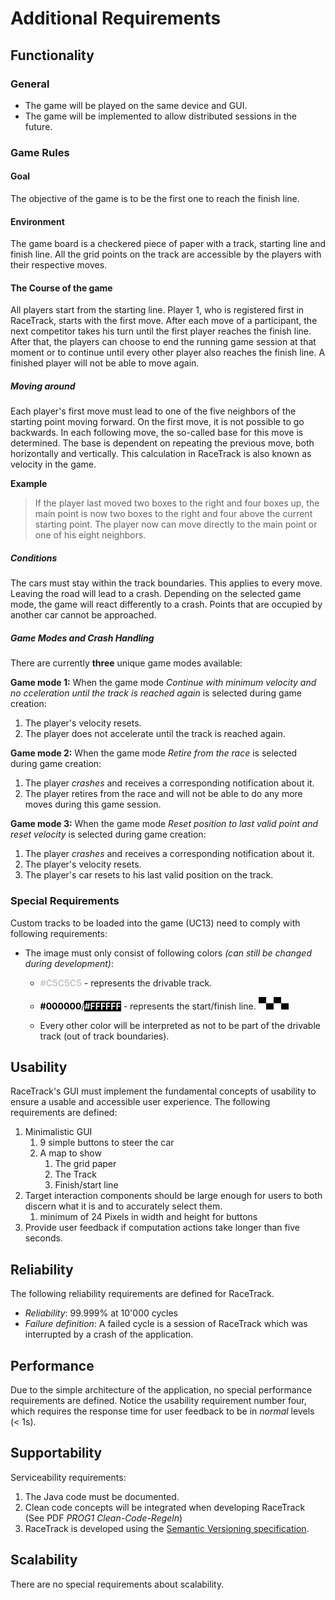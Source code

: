 # Additional Requirements

## Functionality

### General

- The game will be played on the same device and GUI.
- The game will be implemented to allow distributed sessions in the future.

### Game Rules

#### Goal

The objective of the game is to be the first one to reach the finish line.

#### Environment

The game board is a checkered piece of paper with a track, starting line and finish line. All the grid points on the track are accessible by the players with their respective moves.

#### The Course of the game

All players start from the starting line. Player 1, who is registered first in RaceTrack, starts with the first move. After each move of a participant, the next competitor takes his turn until the first player reaches the finish line. After that, the players can choose to end the running game session at that moment or to continue until every other player also reaches the finish line. A finished player will not be able to move again.

##### Moving around

Each player's first move must lead to one of the five neighbors of the starting point moving forward. On the first move, it is not possible to go backwards. In each following move, the so-called base for this move is determined. The base is dependent on repeating the previous move, both horizontally and vertically. This calculation in RaceTrack is also known as velocity in the game.

**Example**

> If the player last moved two boxes to the right and four boxes up, the main point is now two boxes to the right and four above the current starting point. The player now can move directly to the main point or one of his eight neighbors.

##### Conditions

The cars must stay within the track boundaries. This applies to every move. Leaving the road will lead to a crash. Depending on the selected game mode, the game will react differently to a crash. Points that are occupied by another car cannot be approached.

##### Game Modes and Crash Handling

There are currently **three** unique game modes available:

**Game mode 1:** When the game mode *Continue with minimum velocity and no cceleration until the track is reached again* is selected during game creation:

1. The player's velocity resets.
2. The player does not accelerate until the track is reached again.

**Game mode 2:** When the game mode *Retire from the race* is selected during game creation:

1. The player *crashes* and receives a corresponding notification about it.
2. The player retires from the race and will not be able to do any more moves during this game session.

**Game mode 3:** When the game mode *Reset position to last valid point and reset velocity* is selected during game creation:

1. The player *crashes* and receives a corresponding notification about it.
2. The player's velocity resets.
3. The player's car resets to his last valid position on the track.

### Special Requirements

Custom tracks to be loaded into the game (UC13) need to comply with following requirements:

- The image must only consist of following colors *(can still be changed during development)*:
  - <span style="color: #C5C5C5">**#C5C5C5**</span> - represents the drivable track.
  - <span style="color: #000000">**#000000**</span>/<span style="color: #FFFFFF; background-color: #000000">**#FFFFFF**</span> - represents the start/finish line. <img src="img/Use-Case-Model_UC13_Track-Requirements_Start-Finish-Line.png" height=20>

  - Every other color will be interpreted as not to be part of the drivable track (out of track boundaries).

## Usability

RaceTrack's GUI must implement the fundamental concepts of usability to ensure a usable and accessible user experience. The following requirements are defined:

1. Minimalistic GUI
   1. 9 simple buttons to steer the car
   2. A map to show
      1. The grid paper
      2. The Track
      3. Finish/start line
2. Target interaction components should be large enough for users to both discern what it is and to accurately select them.
   1. minimum of 24 Pixels in width and height for buttons
3. Provide user feedback if computation actions take longer than five seconds.

## Reliability

The following reliability requirements are defined for RaceTrack.

- _Reliability_: 99.999% at 10'000 cycles
- _Failure definition_: A failed cycle is a session of RaceTrack which was interrupted by a crash of the application.

## Performance

Due to the simple architecture of the application, no special performance requirements are defined. Notice the usability requirement number four, which requires the response time for user feedback to be in *normal* levels (< 1s).

## Supportability

Serviceability requirements:

1. The Java code must be documented.
2. Clean code concepts will be integrated when developing RaceTrack (See PDF *PROG1 Clean-Code-Regeln*)
3. RaceTrack is developed using the [Semantic Versioning specification](https://semver.org/).

## Scalability

There are no special requirements about scalability.

